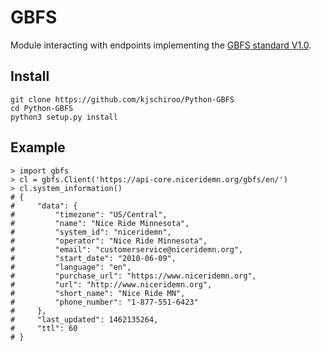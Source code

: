 # GBFS #

Module interacting with endpoints implementing the [GBFS standard V1.0](https://github.com/NABSA/gbfs/blob/master/gbfs.md).

## Install ##
    git clone https://github.com/kjschiroo/Python-GBFS
    cd Python-GBFS
    python3 setup.py install

## Example ##

    > import gbfs
    > cl = gbfs.Client('https://api-core.niceridemn.org/gbfs/en/')
    > cl.system_information()
    # {
    #     "data": {
    #         "timezone": "US/Central",
    #         "name": "Nice Ride Minnesota",
    #         "system_id": "niceridemn",
    #         "operator": "Nice Ride Minnesota",
    #         "email": "customerservice@niceridemn.org",
    #         "start_date": "2010-06-09",
    #         "language": "en",
    #         "purchase_url": "https://www.niceridemn.org",
    #         "url": "http://www.niceridemn.org",
    #         "short_name": "Nice Ride MN",
    #         "phone_number": "1-877-551-6423"
    #     },
    #     "last_updated": 1462135264,
    #     "ttl": 60
    # }
